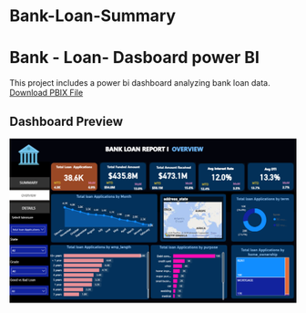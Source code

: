 # Bank-Loan-Summary
# Bank - Loan- Dasboard power BI
This project includes a power bi dashboard analyzing bank loan data.
[Download PBIX File](https://github.com/manssi-gitch/Bank-Loan-Summary/raw/main/bank_loan.pbix)
## Dashboard Preview
<img src="dashboard..png">
